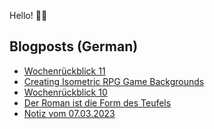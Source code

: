 Hello! 👋🏻

## Blogposts (German)
<!-- BLOG-POST-LIST:START -->
- [Wochenrückblick 11](https://maurice-renck.de/de/blog/2023/kw11)
- [Creating Isometric RPG Game Backgrounds](https://maurice-renck.de/de/notes/2023/creating-isometric-rpg-game-backgrounds)
- [Wochenrückblick 10](https://maurice-renck.de/de/blog/2023/kw10)
- [Der Roman ist die Form des Teufels](https://maurice-renck.de/de/leseliste/der-roman-ist-die-form-des-teufels)
- [Notiz vom 07.03.2023](https://maurice-renck.de/de/notes/2023/1678197282)
<!-- BLOG-POST-LIST:END -->

<!--
**mauricerenck/mauricerenck** is a ✨ _special_ ✨ repository because its `README.md` (this file) appears on your GitHub profile.

Here are some ideas to get you started:

- 🔭 I’m currently working on ...
- 🌱 I’m currently learning ...
- 👯 I’m looking to collaborate on ...
- 🤔 I’m looking for help with ...
- 💬 Ask me about ...
- 📫 How to reach me: ...
- 😄 Pronouns: ...
- ⚡ Fun fact: ...
-->
